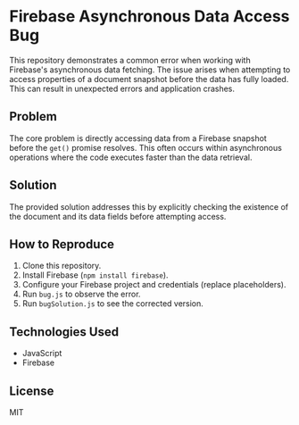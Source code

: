 # Firebase Asynchronous Data Access Bug

This repository demonstrates a common error when working with Firebase's asynchronous data fetching.  The issue arises when attempting to access properties of a document snapshot before the data has fully loaded. This can result in unexpected errors and application crashes.

## Problem
The core problem is directly accessing data from a Firebase snapshot before the `get()` promise resolves.  This often occurs within asynchronous operations where the code executes faster than the data retrieval.

## Solution
The provided solution addresses this by explicitly checking the existence of the document and its data fields before attempting access.

## How to Reproduce
1. Clone this repository.
2. Install Firebase (`npm install firebase`).
3. Configure your Firebase project and credentials (replace placeholders).
4. Run `bug.js` to observe the error.
5. Run `bugSolution.js` to see the corrected version.

## Technologies Used
* JavaScript
* Firebase

## License
MIT